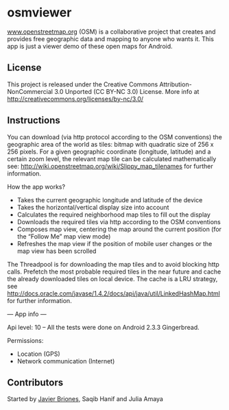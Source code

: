 # osmviewer
www.openstreetmap.org (OSM) is a collaborative project that creates and provides free geographic data and mapping to anyone who wants it.
This app is just a viewer demo of these open maps for Android.

## License

This project is released under the Creative Commons Attribution-NonCommercial 3.0 Unported (CC BY-NC 3.0) License.
More info at http://creativecommons.org/licenses/by-nc/3.0/

## Instructions

You can download (via http protocol according to the OSM conventions) the geographic area of the world as tiles: bitmap with quadratic size of 256 x 256 pixels.
For a given geographic coordinate (longitude, latitude) and a certain zoom level, the relevant map tile can be calculated mathematically
see: http://wiki.openstreetmap.org/wiki/Slippy_map_tilenames for further information.

How the app works?

- Takes the current geographic longitude and latitude of the device
- Takes the horizontal/vertical display size into account
- Calculates the required neighborhood map tiles to fill out the display
- Downloads the required tiles via http according to the OSM conventions 
- Composes map view, centering the map around the current position (for the “Follow Me” map view mode)
- Refreshes the map view if the position of mobile user changes or the map view has been scrolled

The Threadpool is for downloading the map tiles and to avoid blocking http calls.
Prefetch the most probable required tiles in the near future and cache the already downloaded tiles on local device.
The cache is a LRU strategy, see http://docs.oracle.com/javase/1.4.2/docs/api/java/util/LinkedHashMap.html for further information.

— App info —

Api level: 10 – All the tests were done on Android 2.3.3 Gingerbread.

Permissions:
- Location (GPS)
- Network communication (Internet)

## Contributors
Started by [Javier Briones](https://github.com/jvbriones), Saqib Hanif and Julia Amaya

